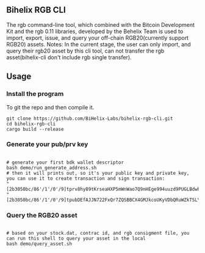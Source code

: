 
## Bihelix RGB CLI
The rgb command-line tool, which combined with the Bitcoin Development Kit and the rgb 0.11 libraries, developed by the Behelix Team is used to import, export, issue, and query your off-chain RGB20(currently support RGB20) assets.
Notes: In the current stage, the user can only import, and query their rgb20 asset by this cli tool, can not transfer the rgb asset(bihelix-cli don't include rgb single transfer).
## Usage

### Install the program
To git the repo and then compile it.
```shell
git clone https://github.com/BiHelix-Labs/bihelix-rgb-cli.git
cd bihelix-rgb-cli
cargo build --release
```

### Generate your pub/prv key
```shell

# generate your first bdk wallet descriptor
bash demo/run_generate_address.sh
# then it will prints out, so it's your public key and private key, you can use it to create transaction and sign transaction:
"[2b3050bc/86'/1'/0'/9]tprv8hy89tKrseaHXP5mWnWao7Q9nHEge994uuzd9PUGLBdwhyKmCrvhENVY6ETQUE1zJh8EoXj9sxU6AGSGEWDG3EAoEYx2NCyQqoJByHiKbpt/*"
"[2b3050bc/86'/1'/0'/9]tpubDEfAJJN722FxQr7ZQSBBCX4GMJkcoUKyVDbQRuWZkTSLYTaXqFkHQs7QGNut824tftQaPavf3D4XJFLXZwcUZ2fyhiG4pmRCufsGwACps8g/*"
```

### Query the RGB20 asset
```shell

# based on your stock.dat, contrac id, and rgb consigment file, you can run this shell to query your asset in the local
bash demo/query_asset.sh
```

